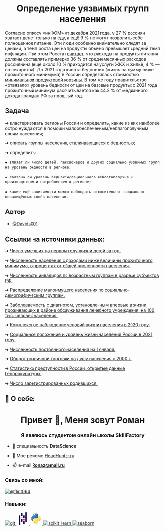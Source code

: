 # <center> Определение уязвимых групп населения </center>

Согласно [опросу «инФОМ»](https://www.cbr.ru/Collection/Collection/File/39633/inFOM_21-12.pdf) от декабря 2021 года, у 27 % россиян хватает денег только на еду, а ещё 9 % не могут позволить себе полноценное питание. Эти люди особенно внимательно следят за ценами, а темп роста цен на продукты обычно превышает средний темп инфляции. При этом Росстат [считает](https://www.fedstat.ru/indicator/37053), что расходы на продукты питания должны составлять примерно 36 % от среднемесячных расходов россиянина (ещё около 10 % приходится на услуги ЖКХ и жильё, 4 % — на лекарства). До 2021 года «черта бедности» (жизнь на сумму ниже прожиточного минимума) в России определялась стоимостью [минимальной продуктовой корзины](https://base.garant.ru/70306880/). В том же году правительство «отвязало» уровень бедности от цен на базовые продукты: с 2021 года прожиточный минимум рассчитывается как
44.2 % от медианного дохода граждан РФ за прошлый год.

## Задача 

➔ кластеризовать регионы России и определить, какие из них наиболее остро нуждаются в помощи малообеспеченным/неблагополучным слоям населения;

➔ описать группы населения, сталкивающиеся с бедностью;

➔ определить:
    
    ◆ влияет ли число детей, пенсионеров и других социально уязвимых групп на уровень бедности в регионе;
    
    ◆ связаны ли уровень бедности/социального неблагополучия с производством и потреблением в регионе;

    ◆ какие ещё зависимости можно наблюдать относительно  социально незащищённых слоёв населения.




## Автор

- [@Davids001](https://github.com/Davids001)

## Ссылки на источники данных:

➔ [Число умерших на первом году жизни детей за год.](https://www.fedstat.ru/indicator/31618)

➔ [Численность населения с доходами ниже величины прожиточного минимума, в процентах от общей численности населения.](https://www.fedstat.ru/indicator/33460)

➔ [Численность инвалидов по возрастным группам в разрезе субъектов РФ.](https://sfri.ru/analitika/chislennost/chislennost/chislennost-po-vozrastu)

➔ [Распределение малоимущего населения по социально-демографическим группам.](https://www.fedstat.ru/indicator/59454)

➔ [Заболеваемость с диагнозом, установленным впервые в жизни, проживающих в районе обслуживания лечебного учреждения, на 100 тыс. человек населения.](https://www.fedstat.ru/indicator/41697)

➔ [Комплексное наблюдение условий жизни населения в 2020 году.](https://gks.ru/free_doc/new_site/GKS_KOUZH-2020/index.html)

➔ [Социальное положение и уровень жизни населения России в 2021 году.](https://gks.ru/bgd/regl/b21_44/Main.htm)

➔ [Численность постоянного населения на 1 января.](https://showdata.gks.ru/report/278928/)

➔ [Оборот розничной торговли на душу населения с 2000 г.](https://www.fedstat.ru/indicator/33533)

➔ [Статистика преступности в России, открытые данные Генпрокуратуры.](http://crimestat.ru/analytics)

➔ [Число зарегистрированных родившихся.](https://www.notion.so/DST-c2b17edad412480b8bfc5327e2ffe92b)



## 🚀 О себе:

<h1 align="center">Привет 👋, Меня зовут Роман</h1>
<h3 align="center">Я являюсь студентом онлайн школы SkillFactory</h3>

- 🌱 специальность **DataScience**

- 📄 Мое резюме [HeadHunter.ru](https://hh.ru/resume/69d3f665ff016ee1ad0039ed1f713458334349)

- 📫 e-mail **Ronaz@mail.ru**

<h3 align="left">Связь со мной:</h3>
<p align="left">
<a href="https://instagram.com/@flint064" target="blank"><img align="center" src="https://raw.githubusercontent.com/rahuldkjain/github-profile-readme-generator/master/src/images/icons/Social/instagram.svg" alt="@flint064" height="30" width="40" /></a>
</p>

<h3 align="left">Навыки:</h3>
<p align="left"> <a href="https://git-scm.com/" target="_blank" rel="noreferrer"> <img src="https://www.vectorlogo.zone/logos/git-scm/git-scm-icon.svg" alt="git" width="40" height="40"/> </a> <a href="https://pandas.pydata.org/" target="_blank" rel="noreferrer"> <img src="https://raw.githubusercontent.com/devicons/devicon/2ae2a900d2f041da66e950e4d48052658d850630/icons/pandas/pandas-original.svg" alt="pandas" width="40" height="40"/> </a> <a href="https://www.python.org" target="_blank" rel="noreferrer"> <img src="https://raw.githubusercontent.com/devicons/devicon/master/icons/python/python-original.svg" alt="python" width="40" height="40"/> </a> <a href="https://scikit-learn.org/" target="_blank" rel="noreferrer"> <img src="https://upload.wikimedia.org/wikipedia/commons/0/05/Scikit_learn_logo_small.svg" alt="scikit_learn" width="40" height="40"/> </a> <a href="https://seaborn.pydata.org/" target="_blank" rel="noreferrer"> <img src="https://seaborn.pydata.org/_images/logo-mark-lightbg.svg" alt="seaborn" width="40" height="40"/> </a> </p>
